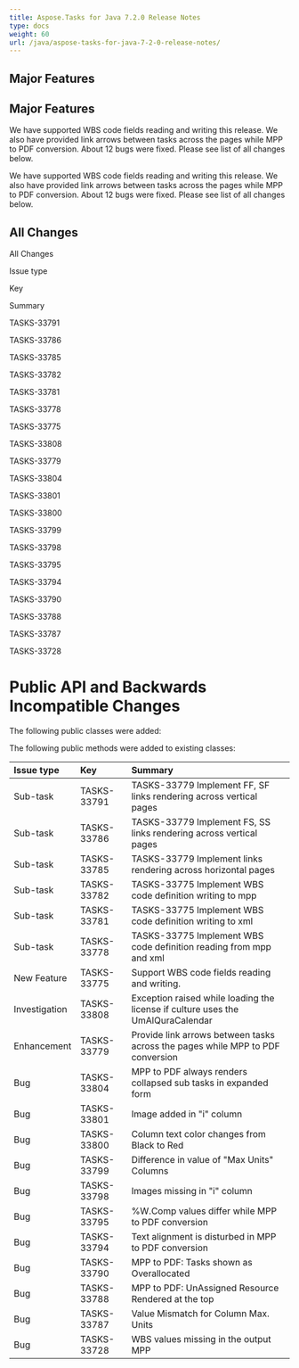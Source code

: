 ```yaml
---
title: Aspose.Tasks for Java 7.2.0 Release Notes
type: docs
weight: 60
url: /java/aspose-tasks-for-java-7-2-0-release-notes/
---
```


## **Major Features**
## **Major Features**
We have supported WBS code fields reading and writing this release. 
We also have provided link arrows between tasks across the pages while 
MPP to PDF conversion. About 12 bugs were fixed. Please see list of 
all changes below. 

We have supported WBS code fields reading and writing this release. 
We also have provided link arrows between tasks across the pages while 
MPP to PDF conversion. About 12 bugs were fixed. Please see list of 
all changes below.
## **All Changes**
All Changes

Issue type

Key

Summary

TASKS-33791

TASKS-33786

TASKS-33785

TASKS-33782

TASKS-33781

TASKS-33778

TASKS-33775

TASKS-33808

TASKS-33779

TASKS-33804

TASKS-33801

TASKS-33800

TASKS-33799

TASKS-33798

TASKS-33795

TASKS-33794

TASKS-33790

TASKS-33788

TASKS-33787

TASKS-33728
# **Public API and Backwards Incompatible Changes**
The following public classes were added:

The following public methods were added to existing classes:

|**Issue type** |**Key** |**Summary** |
| :- | :- | :- |
|Sub-task |TASKS-33791 |TASKS-33779 Implement FF, SF links rendering across vertical pages |
|Sub-task |TASKS-33786 |TASKS-33779 Implement FS, SS links rendering across vertical pages |
|Sub-task |TASKS-33785 |TASKS-33779 Implement links rendering across horizontal pages |
|Sub-task |TASKS-33782 |TASKS-33775 Implement WBS code definition writing to mpp |
|Sub-task |TASKS-33781 |TASKS-33775 Implement WBS code definition writing to xml |
|Sub-task |TASKS-33778 |TASKS-33775 Implement WBS code definition reading from mpp and xml |
|New Feature |TASKS-33775 |Support WBS code fields reading and writing. |
|Investigation |TASKS-33808 |Exception raised while loading the license if culture uses the UmAlQuraCalendar |
|Enhancement |TASKS-33779 |Provide link arrows between tasks across the pages while MPP to PDF conversion |
|Bug |TASKS-33804 |MPP to PDF always renders collapsed sub tasks in expanded form |
|Bug |TASKS-33801 |Image added in "i" column |
|Bug |TASKS-33800 |Column text color changes from Black to Red |
|Bug |TASKS-33799 |Difference in value of "Max Units" Columns |
|Bug |TASKS-33798 |Images missing in "i" column |
|Bug |TASKS-33795 |%W.Comp values differ while MPP to PDF conversion |
|Bug |TASKS-33794 |Text alignment is disturbed in MPP to PDF conversion |
|Bug |TASKS-33790 |MPP to PDF: Tasks shown as Overallocated |
|Bug |TASKS-33788 |MPP to PDF: UnAssigned Resource Rendered at the top |
|Bug |TASKS-33787 |Value Mismatch for Column Max. Units |
|Bug |TASKS-33728 |WBS values missing in the output MPP |

